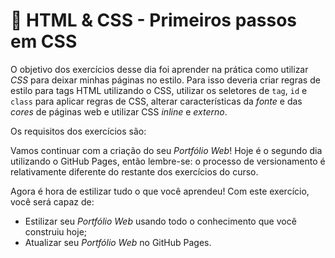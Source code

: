 # :pencil: HTML & CSS - Primeiros passos em CSS

O objetivo dos exercícios desse dia foi aprender na prática como utilizar _CSS_ para deixar minhas páginas no estilo. Para isso deveria criar regras de estilo para tags HTML utilizando o CSS, utilizar os seletores de `tag`, `id` e `class` para aplicar regras de CSS, alterar características da _fonte_ e das _cores_ de páginas web e utilizar CSS _inline_ e _externo_.

Os requisitos dos exercícios são:

Vamos continuar com a criação do seu _Portfólio Web_! Hoje é o segundo dia utilizando o GitHub Pages, então lembre-se: o processo de versionamento é relativamente diferente do restante dos exercícios do curso.

Agora é hora de estilizar tudo o que você aprendeu! Com este exercício, você será capaz de:

- Estilizar seu _Portfólio Web_ usando todo o conhecimento que você construiu hoje;
- Atualizar seu _Portfólio Web_ no GitHub Pages.

